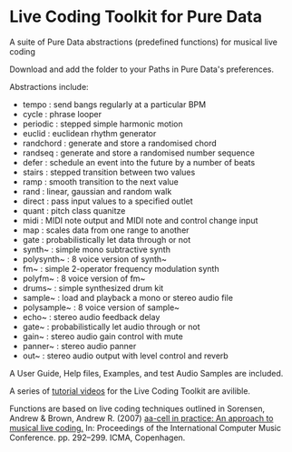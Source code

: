 # Live Coding Toolkit for Pure Data
 A suite of Pure Data abstractions (predefined functions) for musical live coding

 Download and add the folder to your Paths in Pure Data's preferences.

 Abstractions include:
 - tempo : send bangs regularly at a particular BPM
 - cycle : phrase looper
 - periodic : stepped simple harmonic motion
 - euclid : euclidean rhythm generator
 - randchord : generate and store a randomised chord
 - randseq : generate and store a randomised number sequence
 - defer : schedule an event into the future by a number of beats
 - stairs : stepped transition between two values
 - ramp : smooth transition to the next value
 - rand : linear, gaussian and random walk
 - direct : pass input values to a specified outlet
 - quant : pitch class quanitze
 - midi : MIDI note output and MIDI note and control change input
 - map : scales data from one range to another
 - gate : probabilistically let data through or not
 - synth~ : simple mono subtractive synth
 - polysynth~ : 8 voice version of synth~
 - fm~ : simple 2-operator frequency modulation synth
 - polyfm~ : 8 voice version of fm~
 - drums~ : simple synthesized drum kit
 - sample~ : load and playback a mono or stereo audio file
 - polysample~ : 8 voice version of sample~
 - echo~ : stereo audio feedback delay
 - gate~ : probabilistically let audio through or not
 - gain~ : stereo audio gain control with mute
 - panner~ : stereo audio panner
 - out~ : stereo audio output with level control and reverb

A User Guide, Help files, Examples, and test Audio Samples are included.

A series of [tutorial videos](https://www.youtube.com/playlist?list=PLuxj2jXSuTvt2P4TLVdnhHy2hnHNUMTqO) for the Live Coding Toolkit are avilible. 

Functions are based on live coding techniques outlined in Sorensen, Andrew & Brown, Andrew R. (2007) [aa-cell in practice: An approach to musical live coding.](https://eprints.qut.edu.au/39768/1/c39768.pdf) In: Proceedings of the International Computer Music Conference. pp. 292–299. ICMA, Copenhagen.
